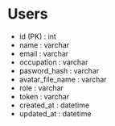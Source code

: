 # Users

- id (PK) : int
- name : varchar
- email : varchar
- occupation : varchar
- pasword_hash : varchar
- avatar_file_name : varchar
- role : varchar
- token : varchar
- created_at : datetime
- updated_at : datetime
